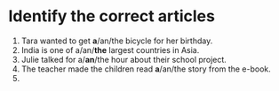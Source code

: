 # Identify the correct articles

1. Tara wanted to get **a**/an/the bicycle for her birthday.
2. India is one of a/an/**the** largest countries in Asia.
3. Julie talked for a/**an**/the hour about their school project.
4. The teacher made the children read **a**/an/the story from the e-book.
5. 
